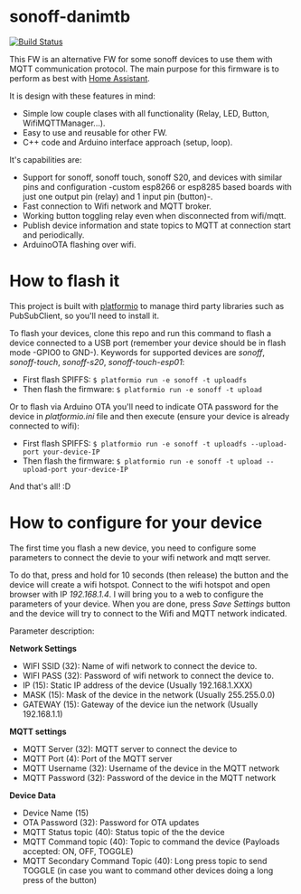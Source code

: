 sonoff-danimtb
==============

[![Build Status](https://travis-ci.org/danimtb/sonoff-danimtb.svg?branch=master)](https://travis-ci.org/danimtb/sonoff-danimtb)

This FW is an alternative FW for some sonoff devices to use them with MQTT communication protocol. The main purpose for this firmware is to perform as best with [Home Assistant](home-assistant.io).

It is design with these features in mind:
- Simple low couple clases with all functionality (Relay, LED, Button, WifiMQTTManager...).
- Easy to use and reusable for other FW.
- C++ code and Arduino interface approach (setup, loop).

It's capabilities are:
- Support for sonoff, sonoff touch, sonoff S20, and devices with similar pins and configuration -custom esp8266 or esp8285 based boards with just one output pin (relay) and 1 input pin (button)-.
- Fast connection to Wifi network and MQTT broker.
- Working button toggling relay even when disconnected from wifi/mqtt.
- Publish device information and state topics to MQTT at connection start and periodically.
- ArduinoOTA  flashing over wifi.


# How to flash it
This project is built with [platformio](platformio.org) to manage third party libraries such as PubSubClient, so you'll need to install it.

To flash your devices, clone this repo and run this command to flash a device connected to a USB port (remember your device should be in flash mode -GPIO0 to GND-). Keywords for supported devices are *sonoff*, *sonoff-touch*, *sonoff-s20*, *sonoff-touch-esp01*:

- First flash SPIFFS:
`$ platformio run -e sonoff -t uploadfs`
- Then flash the firmware:
`$ platformio run -e sonoff -t upload`

Or to flash via Arduino OTA you'll need to indicate OTA password for the device in *platformio.ini* file and then execute (ensure your device is already connected to wifi):

- First flash SPIFFS:
`$ platformio run -e sonoff -t uploadfs --upload-port your-device-IP`
- Then flash the firmware:
`$ platformio run -e sonoff -t upload --upload-port your-device-IP`

And that's all! :D

# How to configure for your device
The first time you flash a new device, you need to configure some parameters to connect the devie to your wifi network and mqtt server.

To do that, press and hold for 10 seconds (then release) the button and the device will create a wifi hotspot. Connect to the wifi hotspot and open browser with IP *192.168.1.4*. I will bring you to a web to configure the parameters of your device.
When you are done, press *Save Settings* button and the device will try to connect to the Wifi and MQTT network indicated.

Parameter description:

**Network Settings**
- WIFI SSID (32): Name of wifi network to connect the device to.
- WIFI PASS (32): Password of wifi network to connect the device to.
- IP (15): Static IP address of the device (Usually 192.168.1.XXX)
- MASK (15): Mask of the device in the network (Usually 255.255.0.0)
- GATEWAY (15): Gateway of the device iun the network (Usually 192.168.1.1)

**MQTT settings**
- MQTT Server (32): MQTT server to connect the device to
- MQTT Port (4): Port of the MQTT server
- MQTT Username (32): Username of the device in the MQTT network
- MQTT Password (32): Password of the device in the MQTT network

**Device Data**
- Device Name (15)
- OTA Password (32): Password for OTA updates
- MQTT Status topic (40): Status topic of the the device
- MQTT Command topic (40): Topic to command the device (Payloads accepted: ON, OFF, TOGGLE)
- MQTT Secondary Command Topic (40): Long press topic to send TOGGLE (in case you want to command other devices doing a long press of the button)
 
